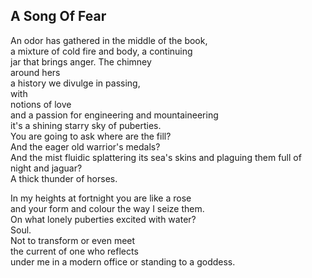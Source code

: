 A Song Of Fear
--------------
An odor has gathered in the middle of the book,  
a mixture of cold fire and body, a continuing  
jar that brings anger. The chimney  
around hers  
a history we divulge in passing,  
with  
notions of love  
and a passion for engineering and mountaineering  
it's a shining starry sky of puberties.  
You are going to ask where are the fill?  
And the eager old warrior's medals?  
And the mist fluidic splattering its sea's skins and plaguing them full of  
night and jaguar?  
A thick thunder of horses.  
  
In my heights at fortnight you are like a rose  
and your form and colour the way I seize them.  
On what lonely puberties excited with water?  
Soul.  
Not to transform or even meet  
the current of one who reflects  
under me in a modern office or standing to a goddess.  
